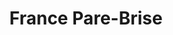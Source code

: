 ---
title: "France Pare-Brise"
url: /bonchamp-les-laval/france-pare-brise/
shop: réparation de voitures
---